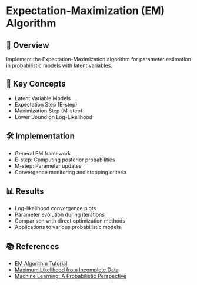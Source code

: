 # Expectation-Maximization (EM) Algorithm

## 📌 Overview
Implement the Expectation-Maximization algorithm for parameter estimation in probabilistic models with latent variables.

## 🧠 Key Concepts
- Latent Variable Models
- Expectation Step (E-step)
- Maximization Step (M-step)
- Lower Bound on Log-Likelihood

## 🛠️ Implementation
- General EM framework
- E-step: Computing posterior probabilities
- M-step: Parameter updates
- Convergence monitoring and stopping criteria

## 📊 Results
- Log-likelihood convergence plots
- Parameter evolution during iterations
- Comparison with direct optimization methods
- Applications to various probabilistic models

## 📚 References
- [EM Algorithm Tutorial](https://towardsdatascience.com/expectation-maximization-algorithm-clearly-explained-abb17a31b820)
- [Maximum Likelihood from Incomplete Data](https://web.mit.edu/6.435/www/Dempster77.pdf)
- [Machine Learning: A Probabilistic Perspective](https://probml.github.io/pml-book/) 